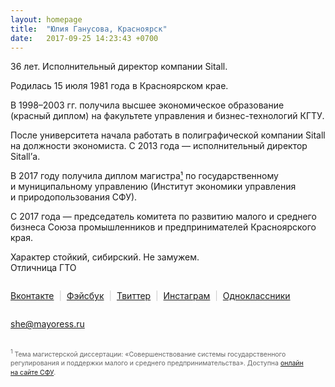 ```yaml
---
layout: homepage
title:  "Юлия Ганусова, Красноярск"
date:   2017-09-25 14:23:43 +0700
---
```


36&nbsp;лет. Исполнительный директор компании Sitall.

Родилась 15&nbsp;июля 1981 года в&nbsp;Красноярском крае.

В&nbsp;1998&ndash;2003&nbsp;гг. получила высшее экономическое образование (красный диплом) на&nbsp;факультете&nbsp;управления и&nbsp;бизнес-технологий&nbsp;КГТУ.

После университета начала работать в&nbsp;полиграфической компании Sitall на&nbsp;должности экономиста. C 2013 года&nbsp;&mdash; исполнительный директор Sitall&rsquo;а.

В&nbsp;2017 году получила диплом магистра<a href="#announce-1">&sup1;</a> по&nbsp;государственному и&nbsp;муниципальному управлению (Институт экономики управления и&nbsp;природопользования СФУ).

С&nbsp;2017 года&nbsp;&mdash; председатель комитета по&nbsp;развитию малого и&nbsp;среднего бизнеса Союза промышленников и&nbsp;предпринимателей Красноярского края.

Характер стойкий, сибирский. Не&nbsp;замужем. 
<br>Отличница ГТО

<div style="color: #ccc; padding: 1em 0; margin-bottom: 1em">
	<a href="https://vk.com/id57267362" target="_blank">Вконтакте</a> &nbsp;|&nbsp;
	<a href="https://www.facebook.com/yuliya.ganusova" target="_blank">Фэйсбук</a> &nbsp;|&nbsp;
	<a href="https://twitter.com/yuliyaganusova" target="_blank">Твиттер</a> &nbsp;|&nbsp;
	<a href="https://www.instagram.com/yuliyaganusova/" target="_blank">Инстаграм</a> &nbsp;|&nbsp;
	<a href="https://ok.ru/profile/82740235" target="_blank">Одноклассники</a> 
</div>

<a href="mailto:she@mayoress.ru">she@mayoress.ru</a>

<div id="#announce-1" style="color: #666; line-height: 1.4em; font-size: .75em;">
<br>
	<sup>1</sup> Тема магистерской диссертации: «Совершенствование системы государственного регулирования и поддержки малого и&nbsp;среднего предпринимательства». 
	Доступна <a href="http://elib.sfu-kras.ru/handle/2311/34422" target="_blank">онлайн на&nbsp;сайте СФУ</a>.
</div>

